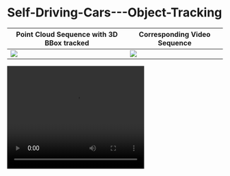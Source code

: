 # Self-Driving-Cars---Object-Tracking

Point Cloud Sequence with 3D BBox tracked|Corresponding Video Sequence
--|--
![](https://github.com/Akhy999/Self-Driving-Cars---Object-Tracking/blob/main/point_cloud_vis.gif)|![](https://github.com/Akhy999/Self-Driving-Cars---Object-Tracking/blob/main/vid_vis.gif)

<video width="320" height="240" controls>
  <source src="https://github.com/Akhy999/Self-Driving-Cars---Object-Tracking/blob/main/figs/output.mp4" type="video/mp4">
</video>
